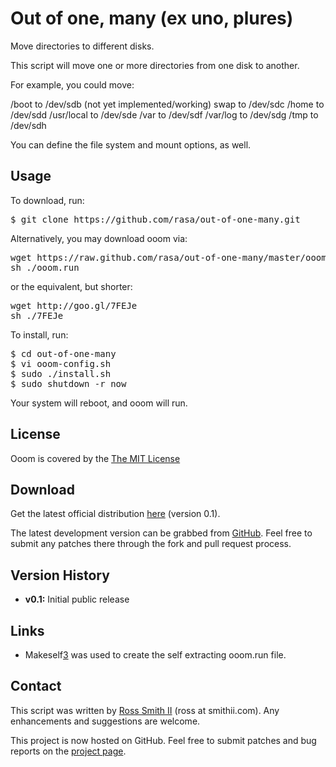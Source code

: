 Out of one, many (ex uno, plures)
==========

Move directories to different disks.

This script will move one or more directories from one disk to another.

For example, you could move:

/boot      to /dev/sdb (not yet implemented/working)
swap       to /dev/sdc
/home      to /dev/sdd
/usr/local to /dev/sde
/var       to /dev/sdf
/var/log   to /dev/sdg
/tmp       to /dev/sdh

You can define the file system and mount options, as well.

## Usage

To download, run:

<pre>
$ git clone https://github.com/rasa/out-of-one-many.git
</pre>

Alternatively, you may download ooom via:

<pre>
wget https://raw.github.com/rasa/out-of-one-many/master/ooom.run
sh ./ooom.run
</pre>

or the equivalent, but shorter:

<pre>
wget http://goo.gl/7FEJe
sh ./7FEJe
</pre>

To install, run:

<pre>
$ cd out-of-one-many
$ vi ooom-config.sh
$ sudo ./install.sh
$ sudo shutdown -r now
</pre>

Your system will reboot, and ooom will run.

## License

Ooom is covered by the [The MIT License][1]

## Download

Get the latest official distribution [here][2] (version 0.1).

The latest development version can be grabbed from [GitHub][2]. Feel free to
submit any patches there through the fork and pull request process.

## Version History

  * **v0.1:** Initial public release

## Links

  * Makeself[3] was used to create the self extracting ooom.run file.

## Contact

This script was written by [Ross Smith II][4] (ross at smithii.com). Any enhancements and suggestions are welcome.

This project is now hosted on GitHub. Feel free to submit patches and bug reports on the [project page][5].

   [1]: http://opensource.org/licenses/MIT
   [2]: https://raw.github.com/rasa/out-of-one-many/master/ooom.run
   [3]: http://github.com/megastep/makeself
   [4]: mailto:ross@smithii.com
   [5]: https://github.com/rasa/out-of-one-many
